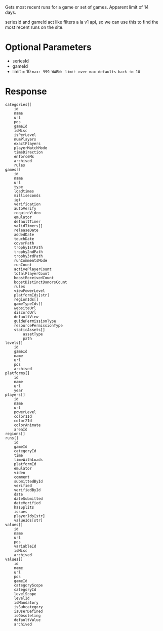 Gets most recent runs for a game or set of games. Apparent limit of 14 days.

seriesId and gameId act like filters a la v1 api, so we can use this to find the most recent runs on the site.

# Optional Parameters
- seriesId
- gameId
- limit = 10 `max: 999 WARN: limit over max defaults back to 10`

# Response
```
categories[]
    id
    name
    url
    pos
    gameId
    isMisc
    isPerLevel
    numPlayers
    exactPlayers
    playerMatchMode
    timeDirection
    enforceMs
    archived
    rules
games[]
    id
    name
    url
    type
    loadtimes
    milliseconds
    igt
    verification
    autoVerify
    requireVideo
    emulator
    defaultTimer
    validTimers[]
    releaseDate
    addedDate
    touchDate
    coverPath
    trophy1stPath
    trophy2ndPath
    trophy3rdPath
    runCommentsMode
    runCount
    activePlayerCount
    totalPlayerCount
    boostReceivedCount
    boostDistinctDonorsCount
    rules
    viewPowerLevel
    platformIds[str]
    regionIds[]
    gameTypeIds[]
    websiteUrl
    discordUrl
    defaultView
    guidePermissionType
    resourcePermissionType
    staticAssets[]
        assetType
        path
levels[]
    id
    gameId
    name
    url
    pos
    archived
platforms[]
    id
    name
    url
    year
players[]
    id
    name
    url
    powerLevel
    color1Id
    color2Id
    colorAnimate
    areaId
regions[]
runs[]
    id
    gameId
    categoryId
    time
    timeWithLoads
    platformId
    emulator
    video
    comment
    submittedById
    verified
    verifiedById
    date
    dateSubmitted
    dateVerified
    hasSplits
    issues
    playerIds[str]
    valueIds[str]
values[]
    id
    name
    url
    pos
    variableId
    isMisc
    archived
values[]
    id
    name
    url
    pos
    gameId
    categoryScope
    categoryId
    levelScope
    levelId
    isMandatory
    isSubcategory
    isUserDefined
    isObsoleting
    defaultValue
    archived
```